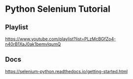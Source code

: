# Python Selenium Tutorial

## Playlist
https://www.youtube.com/playlist?list=PLzMcBGfZo4-n40rB1XaJ0ak1bemvlqumQ

## Docs
https://selenium-python.readthedocs.io/getting-started.html